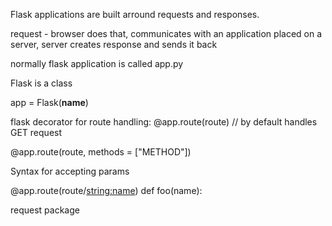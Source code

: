 Flask applications are built arround requests and responses. 

request - browser does that, communicates with an application placed on a server, server creates response and sends it back 

normally flask application is called app.py 

Flask is a class 

app = Flask(__name__)

flask decorator for route handling: 
@app.route(route) // by default handles GET request

@app.route(route, methods = ["METHOD"])

Syntax for accepting params 

@app.route(route/<string:name>)
def foo(name): 


request package 